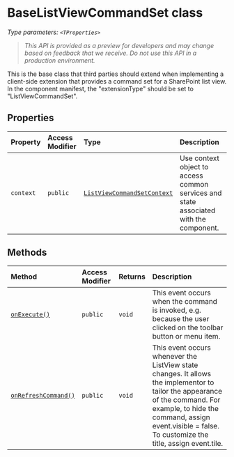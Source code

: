 # BaseListViewCommandSet <TProperties> class



_Type parameters: `<TProperties>`_

> _This API is provided as a preview for developers and may change based on feedback that we receive.  Do not use this API in a production environment._

This is the base class that third parties should extend when implementing a client-side extension that provides a command set for a SharePoint list view. In the component manifest, the "extensionType" should be set to "ListViewCommandSet".



## Properties

| Property	   | Access Modifier | Type	| Description|
|:-------------|:----|:-------|:-----------|
|`context`     | `public` | [`ListViewCommandSetContext`](../../sp-listview-extensibility/class/listviewcommandsetcontext.md) | Use context object to access common services and state associated with the component. |




## Methods

| Method	   | Access Modifier | Returns	| Description|
|:-------------|:----|:-------|:-----------|
|[`onExecute()`](onexecute-baselistviewcommandset.md)     | `public` | `void` | This event occurs when the command is invoked, e.g. because the user clicked on the toolbar button or menu item. |
|[`onRefreshCommand()`](onrefreshcommand-baselistviewcommandset.md)     | `public` | `void` | This event occurs whenever the ListView state changes. It allows the implementor to tailor the appearance of the command. For example, to hide the command, assign event.visible = false. To customize the title, assign event.tile. |





